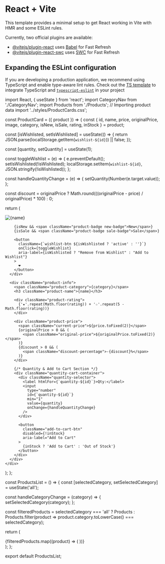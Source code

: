 # React + Vite

This template provides a minimal setup to get React working in Vite with HMR and some ESLint rules.

Currently, two official plugins are available:

- [@vitejs/plugin-react](https://github.com/vitejs/vite-plugin-react/blob/main/packages/plugin-react/README.md) uses [Babel](https://babeljs.io/) for Fast Refresh
- [@vitejs/plugin-react-swc](https://github.com/vitejs/vite-plugin-react-swc) uses [SWC](https://swc.rs/) for Fast Refresh

## Expanding the ESLint configuration

If you are developing a production application, we recommend using TypeScript and enable type-aware lint rules. Check out the [TS template](https://github.com/vitejs/vite/tree/main/packages/create-vite/template-react-ts) to integrate TypeScript and [`typescript-eslint`](https://typescript-eslint.io) in your project



import React, { useState } from 'react';
import CategoryNav from './CategoryNav';
import Products from './Products'; // Importing product data
import '../styles/ProductCards.css';

const ProductCard = ({ product }) => {
  const { 
    id, 
    name, 
    price, 
    originalPrice, 
    image, 
    category, 
    isNew, 
    isSale, 
    rating, 
    inStock 
  } = product;

  const [isWishlisted, setIsWishlisted] = useState(() => {
    return JSON.parse(localStorage.getItem(`wishlist-${id}`)) || false;
  });

  const [quantity, setQuantity] = useState(1);

  const toggleWishlist = (e) => {
    e.preventDefault();
    setIsWishlisted(!isWishlisted);
    localStorage.setItem(`wishlist-${id}`, JSON.stringify(!isWishlisted));
  };

  const handleQuantityChange = (e) => {
    setQuantity(Number(e.target.value));
  };

  const discount = originalPrice ? Math.round(((originalPrice - price) / originalPrice) * 100) : 0;

  return (
    <div className="product-card">
      <div className="product-image-container">
        <img src={image} alt={name} className="product-image" />

        {isNew && <span className="product-badge new-badge">New</span>}
        {isSale && <span className="product-badge sale-badge">Sale</span>}

        <button 
          className={`wishlist-btn ${isWishlisted ? 'active' : ''}`}
          onClick={toggleWishlist}
          aria-label={isWishlisted ? "Remove from Wishlist" : "Add to Wishlist"}
        >
          ❤️
        </button>
      </div>

      <div className="product-info">
        <span className="product-category">{category}</span>
        <h3 className="product-name">{name}</h3>

        <div className="product-rating">
          {'★'.repeat(Math.floor(rating)) + '☆'.repeat(5 - Math.floor(rating))}
        </div>

        <div className="product-price">
          <span className="current-price">${price.toFixed(2)}</span>
          {originalPrice > 0 && (
            <span className="original-price">${originalPrice.toFixed(2)}</span>
          )}
          {discount > 0 && (
            <span className="discount-percentage">-{discount}%</span>
          )}
        </div>

        {/* Quantity & Add to Cart Section */}
        <div className="quantity-cart-container">
          <div className="quantity-selector">
            <label htmlFor={`quantity-${id}`}>Qty:</label>
            <input 
              type="number" 
              id={`quantity-${id}`} 
              min="1" 
              value={quantity} 
              onChange={handleQuantityChange} 
            />
          </div>

          <button 
            className="add-to-cart-btn"
            disabled={!inStock}
            aria-label="Add to Cart"
          >
            {inStock ? 'Add to Cart' : 'Out of Stock'}
          </button>
        </div>
      </div>
    </div>
  );
};

const ProductsList = () => {
  const [selectedCategory, setSelectedCategory] = useState('all');

  const handleCategoryChange = (category) => {
    setSelectedCategory(category);
  };

  const filteredProducts = selectedCategory === 'all' 
    ? Products 
    : Products.filter(product => product.category.toLowerCase() === selectedCategory);

  return (
    <div>
      <CategoryNav onCategoryChange={handleCategoryChange} />
      <div className="products-grid">
        {filteredProducts.map((product) => (
          <ProductCard key={product.id} product={product} />
        ))}
      </div>
    </div>
  );
};

export default ProductsList;


